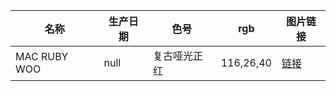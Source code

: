 | 名称 | 生产日期 | 色号 | rgb | 图片链接|
| ---- | -------- | ---- | --- | ------- |
| MAC RUBY WOO |  null | 复古哑光正红| 116,26,40 | [链接](https://www.xiaohongshu.com/discovery/item/5a3b06431b7d651365c16836) |
